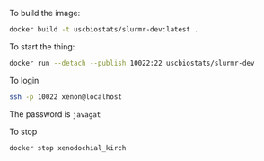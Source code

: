To build the image:

```bash
docker build -t uscbiostats/slurmr-dev:latest .
```

To start the thing:

```bash
docker run --detach --publish 10022:22 uscbiostats/slurmr-dev
```

To login

```bash
ssh -p 10022 xenon@localhost
```

The password is `javagat`

To stop

```bash
docker stop xenodochial_kirch
```

